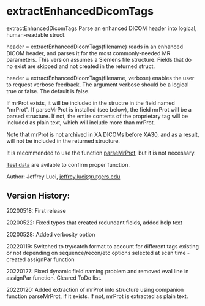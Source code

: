 # extractEnhancedDicomTags

   extractEnhancedDicomTags Parse an enhanced DICOM header into logical,
   human-readable struct.

   header = extractEnhancedDicomTags(filename) reads in an enhanced DICOM
   header, and parses it for the most commonly-needed MR parameters. This
   version assumes a Siemens file structure. Fields that do no exist are
   skipped and not created in the returned struct.

   header = extractEnhancedDicomTags(filename, verbose) enables the user
   to request verbose feedback. The argument verbose should be a logical 
   true or false. The default is false.
   
   If mrProt exists, it will be included in the structre in the field named
   "mrProt". If parseMrProt is installed (see below), the field mrProt
   will be a parsed structure. If not, the entire contents of the proprietary
   tag will be included as plain text, which will include more than mrProt.
   
   Note that mrProt is not archived in XA DICOMs before XA30, and as a
   result, will not be included in the returned structure.

   It is recommended to use the function [parseMrProt](https://github.com/jeffreyluci/Siemens-Tools/tree/main/parseMrProt), but it is not
   necessary. 
   
   [Test data](https://github.com/jeffreyluci/Siemens-Tools/tree/main/Test%20Data) are avilable to confirm proper function.
   
Author: Jeffrey Luci, jeffrey.luci@rutgers.edu
 
## Version History:

20200518: First release

20200522: Fixed typos that created redundant fields, added help text

20200528: Added verbosity option

20220119: Switched to try/catch format to account for different tags
          existing or not depending on sequence/recon/etc options 
          selected at scan time - created assignPar function
          
20220127: Fixed dynamic field naming problem and removed eval line in
          assignPar function. Cleared ToDo list.
          
20220120: Added extraction of mrProt into structure using companion
          function parseMrProt, if it exists. If not, mrProt is extracted
          as plain text. 
